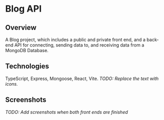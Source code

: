 # Blog API
## Overview
A Blog project, which includes a public and private front end, and a back-end API for connecting, sending data to, and receiving data from a MongoDB Database.
## Technologies
TypeScript, Express, Mongoose, React, Vite. *TODO: Replace the text with icons.*
## Screenshots
*TODO: Add screenshots when both front ends are finished*
